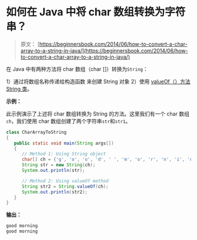 # 如何在 Java 中将 char 数组转换为字符串？

> 原文： [https://beginnersbook.com/2014/06/how-to-convert-a-char-array-to-a-string-in-java/](https://beginnersbook.com/2014/06/how-to-convert-a-char-array-to-a-string-in-java/)

在 Java 中有两种方法将 char 数组（char []）转换为`String`：

1）通过将数组名称传递给构造函数
来创建 String 对象 2）使用 [valueOf（）方法](https://beginnersbook.com/2013/12/java-string-copyvalueof-method-example/ "Java – String copyValueOf() Method example") [String 类](https://beginnersbook.com/2013/12/java-strings/)。

**示例：**

此示例演示了上述将 char 数组转换为 String 的方法。这里我们有一个 char 数组`ch`，我们使用 char 数组创建了两个字符串`str`和`str1`。

```java
class CharArrayToString
{
   public static void main(String args[])
   {
      // Method 1: Using String object
      char[] ch = {'g', 'o', 'o', 'd', ' ', 'm', 'o', 'r', 'n', 'i', 'n', 'g'};
      String str = new String(ch);
      System.out.println(str);

      // Method 2: Using valueOf method
      String str2 = String.valueOf(ch);
      System.out.println(str2);
   }
}
```

**输出：**

```java
good morning
good morning
```